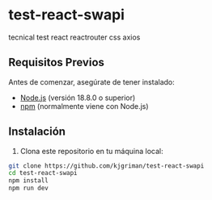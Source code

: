 # test-react-swapi
tecnical test react reactrouter css axios

## Requisitos Previos

Antes de comenzar, asegúrate de tener instalado:

- [Node.js](https://nodejs.org/) (versión 18.8.0 o superior)
- [npm](https://www.npmjs.com/) (normalmente viene con Node.js)

## Instalación

1. Clona este repositorio en tu máquina local:

```bash
git clone https://github.com/kjgriman/test-react-swapi
cd test-react-swapi
npm install
npm run dev


